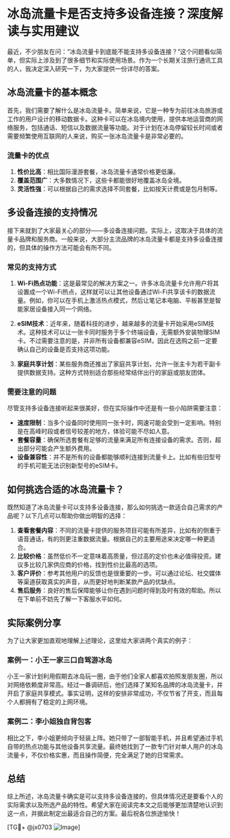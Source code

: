 # 冰岛流量卡是否支持多设备连接？深度解读与实用建议

最近，不少朋友在问：“冰岛流量卡到底能不能支持多设备连接？”这个问题看似简单，但实际上涉及到了很多细节和实际使用场景。作为一个长期关注旅行通讯工具的人，我决定深入研究一下，为大家提供一份详尽的答案。

## 冰岛流量卡的基本概念

首先，我们需要了解什么是冰岛流量卡。简单来说，它是一种专为前往冰岛旅游或工作的用户设计的移动数据卡。这种卡可以在冰岛境内使用，提供本地运营商的网络服务，包括通话、短信以及数据流量等功能。对于计划在冰岛停留较长时间或者需要频繁使用互联网的人来说，购买一张冰岛流量卡是非常必要的。

### 流量卡的优点
1. **性价比高**：相比国际漫游套餐，冰岛流量卡通常价格更低廉。
2. **覆盖范围广**：大多数情况下，这些卡都能很好地覆盖冰岛全境。
3. **灵活性强**：可以根据自己的需求选择不同套餐，比如按天计费或是包月制等。

## 多设备连接的支持情况

接下来就到了大家最关心的部分——多设备连接问题。实际上，这取决于具体的流量卡品牌和服务商。一般来说，大部分主流品牌的冰岛流量卡都是支持多设备连接的，但具体的操作方法可能会有所不同。

### 常见的支持方式
1. **Wi-Fi热点功能**：这是最常见的解决方案之一。许多冰岛流量卡允许用户将其设置成一个Wi-Fi热点，这样就可以让其他设备通过Wi-Fi共享该卡的数据流量。例如，你可以在手机上激活热点模式，然后让笔记本电脑、平板甚至是智能家居设备接入同一个网络。
   
2. **eSIM技术**：近年来，随着科技的进步，越来越多的流量卡开始采用eSIM技术。这种技术可以让一张卡同时服务于多个终端设备，无需额外安装物理SIM卡。不过需要注意的是，并非所有设备都兼容eSIM，因此在选购之前一定要确认自己的设备是否支持这项功能。

3. **家庭共享计划**：某些服务商还推出了家庭共享计划，允许一张主卡为若干副卡提供数据支持。这种方式特别适合那些经常结伴出行的家庭或朋友团体。

### 需要注意的问题
尽管支持多设备连接听起来很美好，但在实际操作中还是有一些小陷阱需要注意：
- **速度限制**：当多个设备同时使用同一张卡时，网速可能会受到一定影响。特别是在高峰时段或者信号较差的地方，体验可能不尽如人意。
- **套餐容量**：确保所选套餐有足够的流量来满足所有连接设备的需求。否则，超出部分可能会产生额外费用。
- **设备兼容性**：并不是所有的设备都能够顺利连接到流量卡上。比如有些旧型号的手机可能无法识别新型号的eSIM卡。

## 如何挑选合适的冰岛流量卡？

既然知道了冰岛流量卡可以支持多设备连接，那么如何挑选一款适合自己需求的产品呢？以下几点可以帮助你做出明智的选择：

1. **查看套餐内容**：不同的流量卡提供的服务项目可能有所差异，比如有的侧重于语音通话，有的则更注重数据流量。根据自己的主要用途来决定哪一种更适合。
2. **比较价格**：虽然低价不一定意味着高质量，但过高的定价也未必值得投资。建议多比较几家供应商的价格，找到性价比最高的选项。
3. **客户评价**：参考其他用户的反馈也是很重要的一步。可以通过论坛、社交媒体等渠道获取真实的声音，从而更好地判断某款产品的优缺点。
4. **售后服务**：良好的售后保障能够让你在遇到问题时得到及时有效的帮助。所以在下单前不妨先了解一下客服水平如何。

## 实际案例分享

为了让大家更加直观地理解上述理论，这里给大家讲两个真实的例子：

### 案例一：小王一家三口自驾游冰岛
小王一家计划利用假期去冰岛玩一圈，由于他们全家人都喜欢拍照发朋友圈，所以对网络依赖度非常高。经过一番调研后，他们选择了某知名品牌的冰岛流量卡，并开启了家庭共享模式。事实证明，这样的安排非常成功，不仅节省了开支，而且每个人都拥有了稳定的上网环境。

### 案例二：李小姐独自背包客
相比之下，李小姐更倾向于轻装上阵。她只带了一部智能手机，并且希望通过手机自带的热点功能与其他设备共享流量。最终她找到了一款专门针对单人用户的冰岛流量卡，不仅价格实惠，而且操作简便，完全满足了她的日常需求。

## 总结

综上所述，冰岛流量卡确实是可以支持多设备连接的，但具体情况还是要看个人的实际需求以及所选产品的特性。希望大家在阅读完本文之后能够更加清楚地认识到这一点，并据此制定出最适合自己的方案。最后祝各位旅途愉快！

[TG💪+ @jx0703 ![Image](https://github.com/user-attachments/assets/dbca1d08-cadb-493c-b0ec-ad6f7a83f270)]